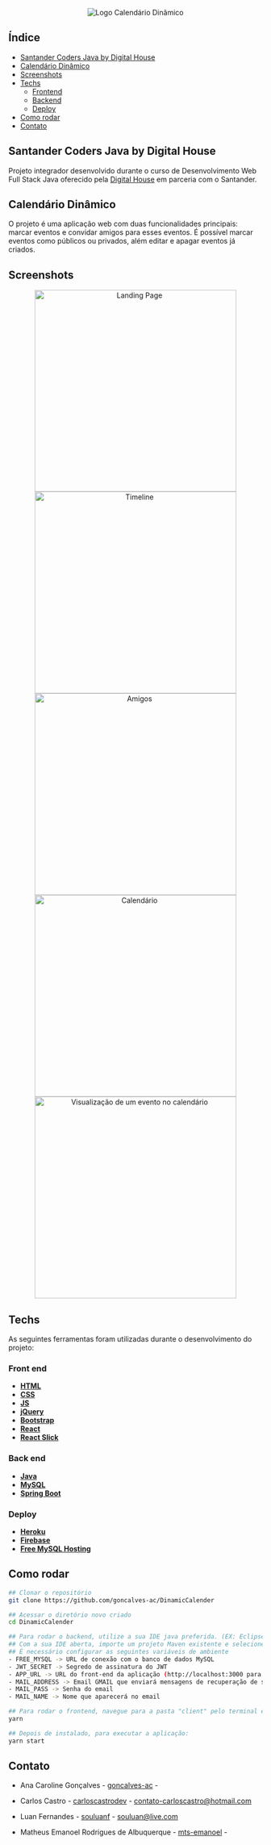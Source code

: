  <p align="center">
  <img height="auto" src="./.gitassets/LOGO.png" alt="Logo Calendário Dinâmico"> 
 </p>

## Índice

- [Santander Coders Java by Digital House](#santander-coders-by-digital-house)
- [Calendário Dinâmico](#calendario-dinamico)
- [Screenshots](#screenshots)
- [Techs](#techs)
  - [Frontend](#front-end)
  - [Backend](#back-end)
  - [Deploy](#deploy)
- [Como rodar](#como-rodar)
- [Contato](#contato)

## Santander Coders Java by Digital House

Projeto integrador desenvolvido durante o curso de Desenvolvimento Web Full Stack Java oferecido pela [Digital House](https://www.digitalhouse.com/br/) em parceria com o Santander.
<br>

## Calendário Dinâmico

O projeto é uma aplicação web com duas funcionalidades principais: marcar eventos e convidar amigos para esses eventos. É possível marcar eventos como públicos ou privados, além editar e apagar eventos já criados.

## Screenshots

<p align="center">
  <img height="400"src="./.gitassets/PAGINA_INICIAL.png" alt="Landing Page"> 
  <img height="400" src="./.gitassets/TELA_PERFIL_TIMELINE.png" alt="Timeline">
  <img height="400" src="./.gitassets/TELA_PERFIL_AMIGOS.png" alt="Amigos">
  <img height="400" src="./.gitassets/CALENDARIO.png" alt="Calendário">
  <img height="400" src="./.gitassets/EVENTO.png" alt="Visualização de um evento no calendário">
<p>

## Techs

As seguintes ferramentas foram utilizadas durante o desenvolvimento do projeto:

### Front end

- **[HTML](https://developer.mozilla.org/pt-BR/docs/Web/HTML)**
- **[CSS](https://developer.mozilla.org/pt-BR/docs/Web/CSS)**
- **[JS](https://developer.mozilla.org/pt-BR/docs/Web/JavaScript)**
- **[jQuery](https://jquery.com/)**
- **[Bootstrap](https://getbootstrap.com/)**
- **[React](https://pt-br.reactjs.org/)**
- **[React Slick](https://react-slick.neostack.com/)**

### Back end

- **[Java](https://www.java.com/pt_BR/)**
- **[MySQL](https://www.mysql.com/)**
- **[Spring Boot](https://spring.io/projects/spring-boot)**

### Deploy

- **[Heroku](https://heroku.com)**
- **[Firebase](https://firebase.google.com)**
- **[Free MySQL Hosting](freemysqlhosting.net)**

## Como rodar

```bash
## Clonar o repositório
git clone https://github.com/goncalves-ac/DinamicCalender

## Acessar o diretório novo criado
cd DinamicCalender

## Para rodar o backend, utilize a sua IDE java preferida. (EX: Eclipse)
## Com a sua IDE aberta, importe um projeto Maven existente e selecione a pasta "api"
## É necessário configurar as seguintes variáveis de ambiente
- FREE_MYSQL -> URL de conexão com o banco de dados MySQL
- JWT_SECRET -> Segredo de assinatura do JWT
- APP_URL -> URL do front-end da aplicação (http://localhost:3000 para projeto React rodando localmente)
- MAIL_ADDRESS -> Email GMAIL que enviará mensagens de recuperação de senha
- MAIL_PASS -> Senha do email
- MAIL_NAME -> Nome que aparecerá no email

## Para rodar o frontend, navegue para a pasta "client" pelo terminal e instale as dependências:
yarn

## Depois de instalado, para executar a aplicação:
yarn start
```

## Contato

- Ana Caroline Gonçalves - [goncalves-ac](https://github.com/goncalves-ac) -

- Carlos Castro - [carloscastrodev](http://github.com/carloscastrodev) - contato-carloscastro@hotmail.com

- Luan Fernandes - [souluanf](https://github.com/souluanf) - souluan@live.com

- Matheus Emanoel Rodrigues de Albuquerque - [mts-emanoel](https://github.com/mts-emanoel) -
